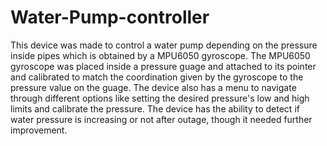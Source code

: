 # Water-Pump-controller
This device was made to control a water pump depending on the pressure inside pipes which is obtained by a MPU6050 gyroscope.
The MPU6050 gyroscope was placed inside a pressure guage and attached to its pointer and calibrated to match the coordination given by the gyroscope to the pressure value on the guage.
The device also has a menu to navigate through different options like setting the desired pressure's low and high limits and calibrate the pressure.
The device has the ability to detect if water pressure is increasing or not after outage, though it needed further improvement.
